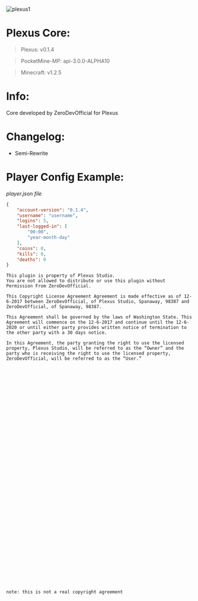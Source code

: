 ![plexus1](https://user-images.githubusercontent.com/12077835/32135004-85147afe-bbac-11e7-9f67-1c729974016e.png)

# Plexus Core:

> Plexus: v0.1.4

> PocketMine-MP: api-3.0.0-ALPHA10

> Minecraft: v1.2.5

# Info: 
Core developed by ZeroDevOfficial for Plexus

# Changelog:
- Semi-Rewrite

# Player Config Example:
*player.json file*
```JSON
{
    "account-version": "0.1.4",
    "username": "username",
    "logins": 5,
    "last-logged-in": [
        "00:00",
        "year-month-day"
    ],
    "coins": 0,
    "kills": 0,
    "deaths": 0
}
```

```
This plugin is property of Plexus Studio.
You are not allowed to distribute or use this plugin without Permission From ZeroDevOfficial.

This Copyright License Agreement Agreement is made effective as of 12-6-2017 between ZeroDevOfficial, of Plexus Studio, Spanaway, 98387 and ZeroDevOfficial, of Spanaway, 98387.

This Agreement shall be governed by the laws of Washington State. This Agreement will commence on the 12-6-2017 and continue until the 12-6-2020 or until either party provides written notice of termination to the other party with a 30 days notice.

In this Agreement, the party granting the right to use the licensed property, Plexus Studio, will be referred to as the “Owner” and the party who is receiving the right to use the licensed property, ZeroDevOfficial, will be referred to as the “User.”












































note: this is not a real copyright agreement
```

